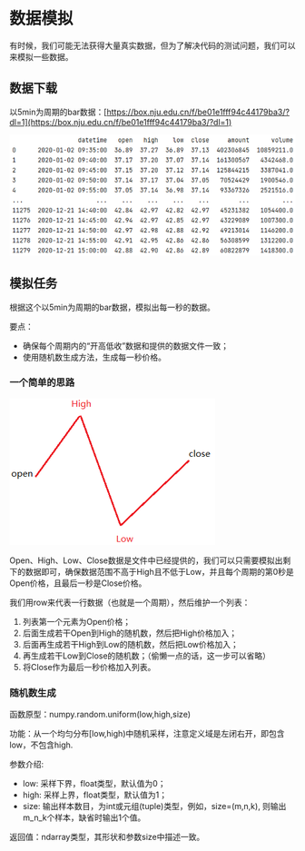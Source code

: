 # 数据模拟

有时候，我们可能无法获得大量真实数据，但为了解决代码的测试问题，我们可以来模拟一些数据。

## 数据下载

以5min为周期的bar数据：[https://box.nju.edu.cn/f/be01e1fff94c44179ba3/?dl=1](https://box.nju.edu.cn/f/be01e1fff94c44179ba3/?dl=1)

![600036\_5m.csv](<../.gitbook/assets/image (12) (1) (1).png>)

## 模拟任务

根据这个以5min为周期的bar数据，模拟出每一秒的数据。

要点：

* 确保每个周期内的“开高低收”数据和提供的数据文件一致；
* 使用随机数生成方法，生成每一秒价格。

### 一个简单的思路

![](<../.gitbook/assets/image (6) (1) (1).png>)

Open、High、Low、Close数据是文件中已经提供的，我们可以只需要模拟出剩下的数据即可，确保数据范围不高于High且不低于Low，并且每个周期的第0秒是Open价格，且最后一秒是Close价格。

我们用row来代表一行数据（也就是一个周期），然后维护一个列表：

1. 列表第一个元素为Open价格；
2. 后面生成若干Open到High的随机数，然后把High价格加入；
3. 后面再生成若干High到Low的随机数，然后把Low价格加入；
4. 再生成若干Low到Close的随机数；（偷懒一点的话，这一步可以省略）
5. 将Close作为最后一秒价格加入列表。

### 随机数生成

函数原型：numpy.random.uniform(low,high,size)

功能：从一个均匀分布\[low,high)中随机采样，注意定义域是左闭右开，即包含low，不包含high.

参数介绍:

* low: 采样下界，float类型，默认值为0；&#x20;
* high: 采样上界，float类型，默认值为1；&#x20;
* size: 输出样本数目，为int或元组(tuple)类型，例如，size=(m,n,k), 则输出m_n_k个样本，缺省时输出1个值。

返回值：ndarray类型，其形状和参数size中描述一致。

